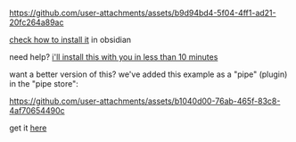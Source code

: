 



https://github.com/user-attachments/assets/b9d94bd4-5f04-4ff1-ad21-20fc264a89ac

[check how to install it](https://youtu.be/jtmGLLjdOZo) in obsidian

need help? [i'll install this with you in less than 10 minutes](https://cal.com/louis030195/screenpipe)

want a better version of this? we've added this example as a "pipe" (plugin) in the "pipe store":


https://github.com/user-attachments/assets/b1040d00-76ab-465f-83c8-4af70654490c


get it [here](https://screenpi.pe)

